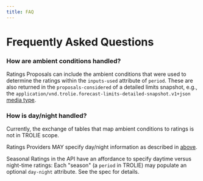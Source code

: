 ```yaml
---
title: FAQ
---
```


# Frequently Asked Questions

### How are ambient conditions handled?

Ratings Proposals can include the ambient conditions that were used to determine
the ratings within the `inputs-used` attribute of `period`. These are also
returned in the `proposals-considered` of a detailed limits snapshot, e.g., the
`application/vnd.trolie.forecast-limits-detailed-snapshot.v1+json` [media
type](./articles/media-types.md).

### How is day/night handled?

Currently, the exchange of tables that map ambient conditions to ratings is not
in TROLIE scope.

Ratings Providers MAY specify day/night information as described in [above](#how-are-ambient-conditions-handled).

Seasonal Ratings in the API have an affordance to specify daytime versus
night-time ratings: Each "season" (a `period` in TROLIE) may populate an
optional `day-night` attribute. See the spec for details.
